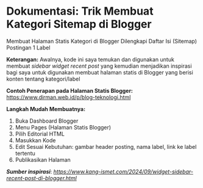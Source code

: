 # Dokumentasi: Trik Membuat Kategori Sitemap di Blogger
Membuat Halaman Statis Kategori di Blogger Dilengkapi Daftar Isi (Sitemap) Postingan 1 Label

**Keterangan:**
Awalnya, kode ini saya temukan dan digunakan untuk membuat _sidebar widget recent post_ yang kemudian menjadikan inspirasi bagi saya untuk digunakan membuat halaman statis di Blogger yang berisi konten tentang kategori/label

**Contoh Penerapan pada Halaman Statis Blogger:**
https://www.dirman.web.id/p/blog-teknologi.html

**Langkah Mudah Membuatnya:**
1. Buka Dashboard Blogger
2. Menu Pages (Halaman Statis Blogger)
3. Pilih Editorial HTML
4. Masukkan Kode
5. Edit Sesuai Kebutuhan: gambar header posting, nama label, link ke label tertentu
6. Publikasikan Halaman

**_Sumber inspirasi_**: _https://www.kang-ismet.com/2024/09/widget-sidebar-recent-post-di-blogger.html_
